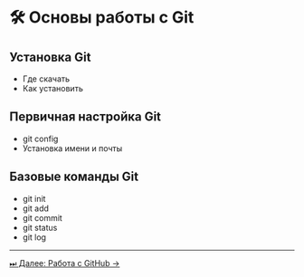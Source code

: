 # 🛠️ Основы работы с Git

## Установка Git
- Где скачать
- Как установить

## Первичная настройка Git
- git config
- Установка имени и почты

## Базовые команды Git
- git init
- git add
- git commit
- git status
- git log

---
[⏭ Далее: Работа с GitHub →](03_github_basics.md)
